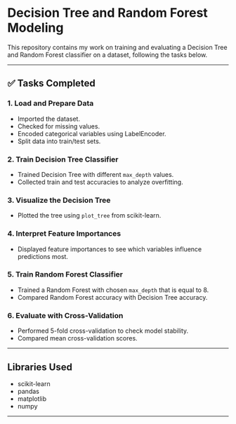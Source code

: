 # Decision Tree and Random Forest Modeling

This repository contains my work on training and evaluating a Decision Tree and Random Forest classifier on a dataset, following the tasks below.

---

## ✅ Tasks Completed

### 1. Load and Prepare Data
- Imported the dataset.
- Checked for missing values.
- Encoded categorical variables using LabelEncoder.
- Split data into train/test sets.

### 2. Train Decision Tree Classifier
- Trained Decision Tree with different `max_depth` values.
- Collected train and test accuracies to analyze overfitting.

### 3. Visualize the Decision Tree
- Plotted the tree using `plot_tree` from scikit-learn.

### 4. Interpret Feature Importances
- Displayed feature importances to see which variables influence predictions most.

### 5. Train Random Forest Classifier
- Trained a Random Forest with chosen `max_depth` that is equal to 8.
- Compared Random Forest accuracy with Decision Tree accuracy.

### 6. Evaluate with Cross-Validation
- Performed 5-fold cross-validation to check model stability.
- Compared mean cross-validation scores.

---

## Libraries Used

- scikit-learn
- pandas
- matplotlib
- numpy

---
